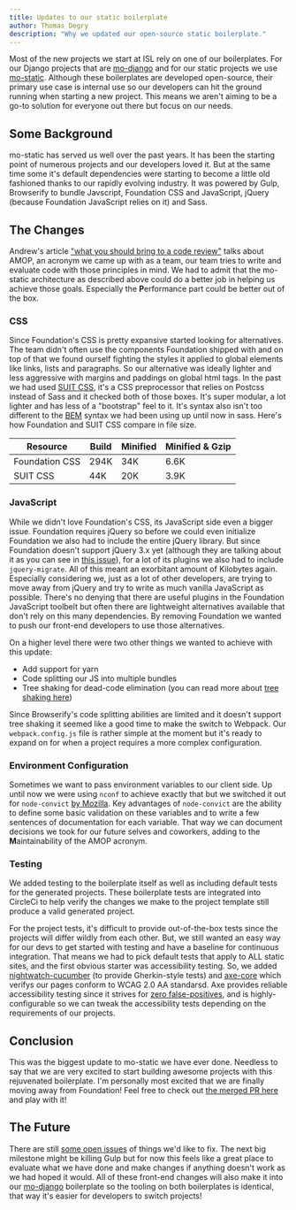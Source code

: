```yaml
---
title: Updates to our static boilerplate
author: Thomas Degry
description: "Why we updated our open-source static boilerplate."
---
```


Most of the new projects we start at ISL rely on one of our boilerplates. For our Django projects that are [mo-django](https://github.com/istrategylabs/mo-django) and for our static projects we use [mo-static](https://github.com/istrategylabs/mo-static). Although these boilerplates are developed open-source, their primary use case is internal use so our developers can hit the ground running when starting a new project. This means we aren't aiming to be a go-to solution for everyone out there but focus on our needs.

## Some Background
mo-static has served us well over the past years. It has been the starting point of numerous projects and our developers loved it. But at the same time some it's default dependencies were starting to become a little old fashioned thanks to our rapidly evolving industry. It was powered by Gulp, Browserify to bundle Javscript, Foundation CSS and JavaScript, jQuery (because Foundation JavaScript relies on it) and Sass.

## The Changes
Andrew's article ["what you should bring to a code review"](/what-you-should-bring-to-a-code-review/) talks about AMOP, an acronym we came up with as a team, our team tries to write and evaluate code with those principles in mind. We had to admit that the mo-static architecture as described above could do a better job in helping us achieve those goals. Especially the **P**erformance part could be better out of the box.


### CSS
Since Foundation's CSS is pretty expansive started looking for alternatives. The team didn't often use the components Foundation shipped with and on top of that we found ourself fighting the styles it applied to global elements like links, lists and paragraphs. So our alternative was ideally lighter and less aggressive with margins and paddings on global html tags. In the past we had used [SUIT CSS](https://suitcss.github.io/), it's a CSS preprocessor that relies on Postcss instead of Sass and it checked both of those boxes. It's super modular, a lot lighter and has less of a "bootstrap" feel to it. It's syntax also isn't too different to the [BEM](http://getbem.com/introduction/) syntax we had been using up until now in sass. Here's how Foundation and SUIT CSS compare in file size.

| Resource       | Build | Minified | Minified & Gzip |
|----------------|-------|----------|-----------------|
| Foundation CSS |  294K |    34K   |       6.6K      |
| SUIT CSS       |  44K  |    20K   |       3.9K      |


### JavaScript
While we didn't love Foundation's CSS, its JavaScript side even a bigger issue. Foundation requires jQuery so before we could even initialize Foundation we also had to include the entire jQuery library. But since Foundation doesn't support jQuery 3.x yet (although they are talking about it as you can see in [this issue](https://github.com/zurb/foundation-sites/issues/8834)), for a lot of its plugins we also had to include `jquery-migrate`. All of this meant an exorbitant amount of Kilobytes again. Especially considering we, just as a lot of other developers, are trying to move away from jQuery and try to write as much vanilla JavaScript as possible. There's no denying that there are useful plugins in the Foundation JavaScript toolbelt but often there are lightweight alternatives available that don't rely on this many dependencies. By removing Foundation we wanted to push our front-end developers to use those alternatives.

On a higher level there were two other things we wanted to achieve with this update:
- Add support for yarn
- Code splitting our JS into multiple bundles
- Tree shaking for dead-code elimination (you can read more about [tree shaking here](https://webpack.js.org/guides/tree-shaking/))

Since Browserify's code splitting abilities are limited and it doesn't support tree shaking it seemed like a good time to make the switch to Webpack. Our `webpack.config.js` file is rather simple at the moment but it's ready to expand on for when a project requires a more complex configuration.

### Environment Configuration
Sometimes we want to pass environment variables to our client side. Up until now we were using `nconf` to achieve exactly that but we switched it out for `node-convict` [by Mozilla](https://github.com/mozilla/node-convict). Key advantages of `node-convict` are the ability to define some basic validation on these variables and to write a few sentences of documentation for each variable. That way we can document decisions we took for our future selves and coworkers, adding to the **M**aintainability of the AMOP acronym.


### Testing
We added testing to the boilerplate itself as well as including default tests for the generated projects. These boilerplate tests are integrated into CircleCi to help verify the changes we make to the project template still produce a valid generated project.

For the project tests, it's difficult to provide out-of-the-box tests since the projects will differ wildly from each other. But, we still wanted an easy way for our devs to get started with testing and have a baseline for continuous integration. That means we had to pick default tests that apply to ALL static sites, and the first obvious starter was accessibility testing. So, we added [nightwatch-cucumber](https://github.com/mucsi96/nightwatch-cucumber) (to provide Gherkin-style tests) and [axe-core](https://github.com/dequelabs/axe-core) which verifys our pages conform to WCAG 2.0 AA standarsd. Axe provides reliable accessibility testing since it strives for [zero false-positives](https://github.com/dequelabs/axe-core#manifesto), and is highly-configurable so we can tweak the accessibility tests depending on the requirements of our projects.


## Conclusion
This was the biggest update to mo-static we have ever done. Needless to say that we are very excited to start building awesome projects with this rejuvenated boilerplate. I'm personally most excited that we are finally moving away from Foundation! Feel free to check out [the merged PR here](https://github.com/istrategylabs/mo-static/pull/77) and play with it!

## The Future
There are still [some open issues](https://github.com/istrategylabs/mo-static/issues) of things we'd like to fix. The next big milestone might be killing Gulp but for now this feels like a great place to evaluate what we have done and make changes if anything doesn't work as we had hoped it would. All of these front-end changes will also make it into our [mo-django](https://github.com/istrategylabs/mo-django) boilerplate so the tooling on both boilerplates is identical, that way it's easier for developers to switch projects!
